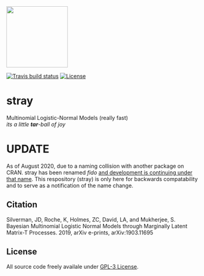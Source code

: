<img width="160" height="160" src="https://raw.githubusercontent.com/jsilve24/stray/master/inst/stray.png" />

  <!-- badges: start -->
  [![Travis build status](https://travis-ci.org/jsilve24/stray.svg?branch=master)](https://travis-ci.org/jsilve24/stray)
  [![License](http://img.shields.io/badge/license-GPL%20%28%3E=%202%29-brightgreen.svg?style=flat)](http://www.gnu.org/licenses/gpl-2.0.html) 
  <!-- badges: end -->

# stray
Multinomial Logistic-Normal Models (really fast) <br>
*its a little **tar**-ball of joy*

# UPDATE
As of August 2020, due to a naming collision with another package on CRAN. stray has been renamed *fido* [and development is continuing under that name](https://github.com/jsilve24/fido). This respository (stray) is only here for backwards compatability and to serve as a notification of the name change. 


## Citation ##
Silverman, JD, Roche, K, Holmes, ZC, David, LA, and Mukherjee, S. Bayesian Multinomial Logistic Normal Models through Marginally Latent Matrix-T Processes. 2019, arXiv e-prints, arXiv:1903.11695

## License ##
All source code freely availale under [GPL-3 License](https://www.gnu.org/licenses/gpl-3.0.en.html). 

